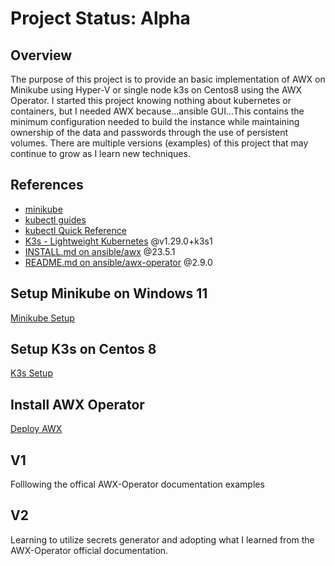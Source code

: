 # Project Status: Alpha

## Overview

The purpose of this project is to provide an basic implementation of AWX on Minikube using Hyper-V or single node k3s on Centos8 using the AWX Operator. I started this project knowing nothing about kubernetes or containers, but I needed AWX because...ansible GUI...This contains the minimum configuration needed to build the instance while maintaining ownership of the data and passwords through the use of persistent volumes. There are multiple versions (examples) of this project that may continue to grow as I learn new techniques.

## References

- [minikube](https://minikube.sigs.k8s.io/docs/start/)
- [kubectl guides](<https://kubectl.docs.kubernetes.io/guides/>)
- [kubectl Quick Reference](<https://kubernetes.io/docs/reference/kubectl/quick-reference/>)
- [K3s - Lightweight Kubernetes](https://docs.k3s.io/) @v1.29.0+k3s1
- [INSTALL.md on ansible/awx](https://github.com/ansible/awx/blob/23.5.1/INSTALL.md) @23.5.1
- [README.md on ansible/awx-operator](https://github.com/ansible/awx-operator/blob/2.9.0/README.md) @2.9.0


## Setup Minikube on Windows 11

[Minikube Setup](./docs/setup-minikube.md)

## Setup K3s on Centos 8

[K3s Setup](./docs/setup-k3s.md)

## Install AWX Operator

[Deploy AWX](./docs/awx-setup.md)


## V1

Folllowing the offical AWX-Operator documentation examples

## V2

Learning to utilize secrets generator and adopting what I learned from the AWX-Operator official documentation. 

